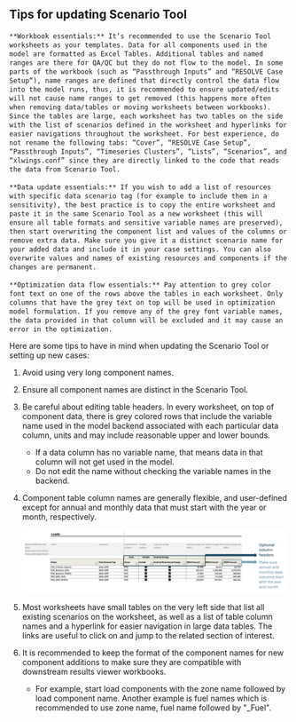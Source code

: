 ## Tips for updating Scenario Tool

    **Workbook essentials:** It’s recommended to use the Scenario Tool worksheets as your templates. Data for all components used in the model are formatted as Excel Tables. Additional tables and named ranges are there for QA/QC but they do not flow to the model. In some parts of the workbook (such as “Passthrough Inputs” and “RESOLVE Case Setup“), name ranges are defined that directly control the data flow into the model runs, thus, it is recommended to ensure updated/edits will not cause name ranges to get removed (this happens more often when removing data/tables or moving worksheets between workbooks). Since the tables are large, each worksheet has two tables on the side with the list of scenarios defined in the worksheet and hyperlinks for easier navigations throughout the worksheet. For best experience, do not rename the following tabs: “Cover”, “RESOLVE Case Setup”, “Passthrough Inputs”, “Timeseries Clusters”, “Lists”, “Scenarios”, and “xlwings.conf” since they are directly linked to the code that reads the data from Scenario Tool.

    **Data update essentials:** If you wish to add a list of resources with specific data scenario tag (for example to include them in a sensitivity), the best practice is to copy the entire worksheet and paste it in the same Scenario Tool as a new worksheet (this will ensure all table formats and sensitive variable names are preserved), then start overwriting the component list and values of the columns or remove extra data. Make sure you give it a distinct scenario name for your added data and include it in your case settings. You can also overwrite values and names of existing resources and components if the changes are permanent.

    **Optimization data flow essentials:** Pay attention to grey color font text on one of the rows above the tables in each worksheet. Only columns that have the grey text on top will be used in optimization model formulation. If you remove any of the grey font variable names, the data provided in that column will be excluded and it may cause an error in the optimization.


Here are some tips to have in mind when updating the Scenario Tool or setting up new cases:

1. Avoid using very long component names.

2. Ensure all component names are distinct in the Scenario Tool.

3. Be careful about editing table headers. In every worksheet, on top of component data, there is grey colored rows that include the variable name used in the model backend associated with each particular data column, units and may include reasonable upper and lower bounds.
   - If a data column has no variable name, that means data in that column will not get used in the model. 
   - Do not edit the name without checking the variable names in the backend.

4. Component table column names are generally flexible, and user-defined except for annual and monthly data that must start with the year or month, respectively.

    ![Example of a RESOLVE Component Table](_images/Table_Header.png)

5. Most worksheets have small tables on the very left side that list all existing scenarios on the worksheet, as well as a list of table column names and a hyperlink for easier navigation in large data tables. The links are useful to click on and jump to the related section of interest.

6. It is recommended to keep the format of the component names for new component additions to make sure they are compatible with downstream results viewer workbooks. 
   - For example, start load components with the zone name followed by load component name. Another example is fuel names which is recommended to use zone name, fuel name followed by "_Fuel". 

